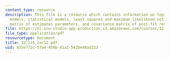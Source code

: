 ```yaml
---
content_type: resource
description: This file is a resource which contains information on topics like mathematical
  models, statistical models, least squares and maximum likelihood estimation, covariance
  matrix of estimates parameters, and covariance matrix of post-fit residual.
file: https://ol-ocw-studio-app-production.s3.amazonaws.com/courses/12-215-modern-navigation-fall-2006/855e772c57a4959b41a2542be48a3223_12_215_lec12.pdf
file_type: application/pdf
resourcetype: Document
title: 12_215_lec12.pdf
uid: 855e772c-57a4-959b-41a2-542be48a3223
---
```

